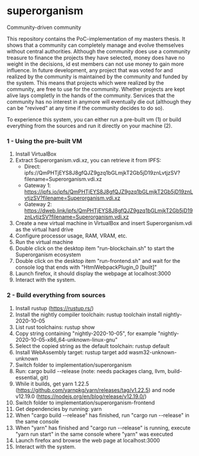 # superorganism
Community-driven community

This repository contains the PoC-implementation of my masters thesis. It shows that a community can completely manage and evolve themselves without central
authorities. Although the community does use a community treasure to finance the projects they have selected, money does have no weight in the decisions,
id est members can not use money to gain more influence. In future development, any project that was voted for and realized by the community is maintained
by the community and funded by the system. This means that projects which were realized by the community, are free to use for the community. Whether projects
are kept alive lays completly in the hands of the community. Services that the community has no interest in anymore will eventually die out (although they can
be "revived" at any time if the community decides to do so).

To experience this system, you can either run a pre-built vm (1) or build everything from the sources and run it directly on your machine (2).

### 1 - Using the pre-built VM
1) Install VirtualBox
2) Extract Superorganism.vdi.xz, you can retrieve it from IPFS:
   - Direct: ipfs://QmPHTjEYS8J8gfQJZ9gzq1bGLmjkT2Gb5jD19znLvtjzSV?filename=Superorganism.vdi.xz
   - Gateway 1: https://ipfs.io/ipfs/QmPHTjEYS8J8gfQJZ9gzq1bGLmjkT2Gb5jD19znLvtjzSV?filename=Superorganism.vdi.xz
   - Gateway 2: https://dweb.link/ipfs/QmPHTjEYS8J8gfQJZ9gzq1bGLmjkT2Gb5jD19znLvtjzSV?filename=Superorganism.vdi.xz
3) Create a new virtual machine in VirtualBox and insert Superorganism.vdi as the virtual hard drive
4) Configure processor usage, RAM, VRAM, etc.
5) Run the virtual machine
6) Double click on the desktop item "run-blockchain.sh" to start the Superorganism ecosystem
7) Double click on the desktop item "run-frontend.sh" and wait for the console log that ends with "HtmlWebpackPlugin_0 [built]"
8) Launch firefox, it should display the webpage at localhost:3000
9) Interact with the system.

### 2 - Build everything from sources
1) Install rustup (https://rustup.rs/)
2) Install the nightly compiler toolchain: rustup toolchain install nightly-2020-10-05
3) List rust toolchains: rustup show
4) Copy string containing "nightly-2020-10-05", for example "nightly-2020-10-05-x86_64-unknown-linux-gnu"
5) Select the copied string as the default toolchain: rustup default <copied toolchain string>
6) Install WebAssembly target: rustup target add wasm32-unknown-unknown
7) Switch folder to implementation/superorganism
8) Run: cargo build --release (note: needs packages clang, llvm, build-essential, git)
9) While it builds, get yarn 1.22.5 (https://github.com/yarnpkg/yarn/releases/tag/v1.22.5) and node v12.19.0 (https://nodejs.org/en/blog/release/v12.19.0/)
10) Switch folder to implementation/superorganism-frontend
11) Get dependencies by running: yarn
12) When "cargo build --release" has finished, run "cargo run --release" in the same console
13) When "yarn" has finished and "cargo run --release" is running, execute "yarn run start" in the same console where "yarn" was executed
14) Launch firefox and browse the web page at localhost:3000
15) Interact with the system.
